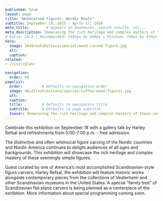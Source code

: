 ```yaml
---
published: true
layout: page
title: "Woodcarved Figures, Nordic Roots"
subtitle: September 19, 2015 - April 17, 2016
meta_title:        # Appears on bookmarks, search results, etc...
meta_description: Showcasing the rich heritage and complex mastery of these seemingly simple figures. 
# Ratio: 16:9 | Recommended: 1492px by 840px | Minimum: 746px by 420px
hero:
  image: 16x9/exhibitions/special/wood-carved-figure.jpg
  alt:
  caption:
related:
- /visit/plan/

navigation:
  order: 60
pagelist:
  order:         # Defaults to navigation order
  image: 46x21/exhibitions/special/coffee-wood-figures.jpg
  alt:
  caption: 
  title:         # Defaults to navigation title
  subtitle:      # Defaults to page subtitle
  teaser: Showcasing the rich heritage and complex mastery of these seemingly simple figures. 
---
```

Celebrate this exhibition on September 18 with a gallery talk by Harley Refsal and refreshments from 5:00-7:00 p.m. - free admission. 

The distinctive and often whimsical figure carving of the Nordic countries and Nordic America continues to delight audiences of all ages and backgrounds. This exhibition will showcase the rich heritage and complex mastery of these seemingly simple figures. 

Guest curated by one of America’s most accomplished Scandinavian-style figure carvers, Harley Refsal, the exhibition will feature historic works alongside contemporary pieces from the collections of Vesterheim and other Scandinavian museums in the United States. A special “family tree” of Scandinavian flat plane carvers is being planned as a centerpiece of the exhibition. More information about special programming coming soon.